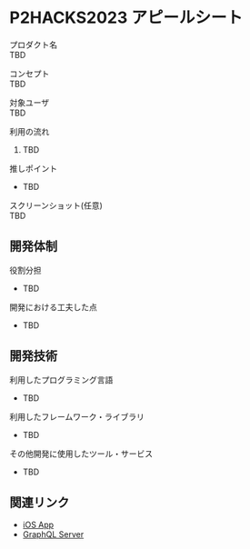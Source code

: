 # P2HACKS2023 アピールシート 

プロダクト名  
TBD

コンセプト  
TBD

対象ユーザ  
TBD

利用の流れ  
1. TBD

推しポイント  
- TBD

スクリーンショット(任意)  
TBD

## 開発体制  

役割分担  
- TBD

開発における工夫した点  
- TBD

## 開発技術 

利用したプログラミング言語  
- TBD

利用したフレームワーク・ライブラリ  
- TBD

その他開発に使用したツール・サービス
- TBD

## 関連リンク
- [iOS App](https://github.com/panna-cotta-2023/ChillyDaze)
- [GraphQL Server](https://github.com/panna-cotta-2023/chilly-daze-gateway)
